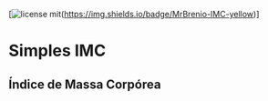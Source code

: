 [![license mit](https://img.shields.io/github/license/mrbrenio/simplesIMC?style=plastic)(https://img.shields.io/badge/MrBrenio-IMC-yellow)]

# Simples IMC 

## Índice de Massa Corpórea

